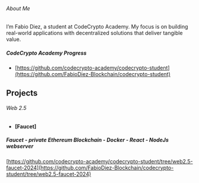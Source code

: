###### About Me

I’m Fabio Diez, a student at CodeCrypto Academy. My focus is on building real-world applications with decentralized solutions that deliver tangible value.

##### CodeCrypto Academy Progress
- [https://github.com/codecrypto-academy/codecrypto-student](https://github.com/FabioDiez-Blockchain/codecrypto-student)


## Projects

###### Web 2.5
- **[Faucet]**
##### Faucet - private Ethereum Blockchain - Docker - React - NodeJs webserver
  [https://github.com/codecrypto-academy/codecrypto-student/tree/web2.5-faucet-2024](https://github.com/FabioDiez-Blockchain/codecrypto-student/tree/web2.5-faucet-2024)



